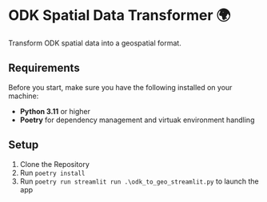 # ODK Spatial Data Transformer 🌍

Transform ODK spatial data into a geospatial format.



## Requirements

Before you start, make sure you have the following installed on your machine:

- **Python 3.11** or higher
- **Poetry** for dependency management and virtuak environment handling


## Setup

1. Clone the Repository
2. Run `poetry install`
3. Run `poetry run streamlit run .\odk_to_geo_streamlit.py` to launch the app
